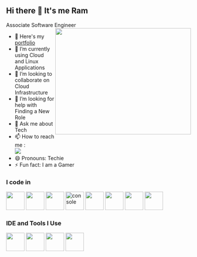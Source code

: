## Hi there 👋 It's me Ram

Associate Software Engineer
<img align="right" width="370" height="290" src="https://i.pinimg.com/originals/47/f0/34/47f0342cec72b800463bf003eac1257e.gif">
- 🔭 Here's my [portfolio]()                                                 
- 🌱 I’m currently using Cloud and Linux Applications
- 👯 I’m looking to collaborate on Cloud Infrastructure
- 🤔 I’m looking for help with Finding a New Role
- 💬 Ask me about Tech
- 📫 How to reach me :
<br /> [<img src="https://img.shields.io/badge/LinkedIn-0077B5?style=for-the-badge&logo=linkedin&logoColor=white" />](https://www.linkedin.com/in/ramnandha-katturaja-031b8220b/)
- 😄 Pronouns: Techie
- ⚡ Fun fact: I am a Gamer

### I code in
<img height="50" width="50" src="https://img.icons8.com/fluency/48/azure-1.png" /> <img height="50" width="50" src="https://img.icons8.com/windows/32/github.png" /> <img height="50" width="50" src="https://img.icons8.com/external-those-icons-flat-those-icons/24/external-Linux-logos-and-brands-those-icons-flat-those-icons.png" /> <img height="50" width="50" src="https://img.icons8.com/ios-filled/50/console.png" alt="console" /> <img height="50" width="50" src="https://img.icons8.com/color/48/000000/mysql-logo.png"/>
<img height="50" width="50" src="https://img.icons8.com/color/48/000000/java-coffee-cup-logo.png" /> <img height="50" width="50" src="https://img.icons8.com/color/48/000000/html-5.png" /> <img height="50" width="50" src="https://img.icons8.com/color/48/000000/css3.png" />

### IDE and Tools I Use
<img height="50" width="50" src="https://img.icons8.com/fluency/48/azure-1.png" /> <img height="50" width="50" src="https://img.icons8.com/color/48/000000/visual-studio-code-2019.png"/> <img height="50" width="50" src="https://img.icons8.com/color/50/000000/git.png"/> <img height="50" src="https://img.icons8.com/officel/480/null/java-eclipse.png"/>
